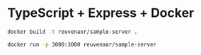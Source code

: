 # TypeScript + Express + Docker

```bash
docker build -t reuvenaor/sample-server .
```

```bash
docker run -p 3000:3000 reuvenaor/sample-server
```
